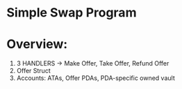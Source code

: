 # Simple Swap Program

# Overview:

1. 3 HANDLERS -> Make Offer, Take Offer, Refund Offer
2. Offer Struct
3. Accounts: ATAs, Offer PDAs, PDA-specific owned vault